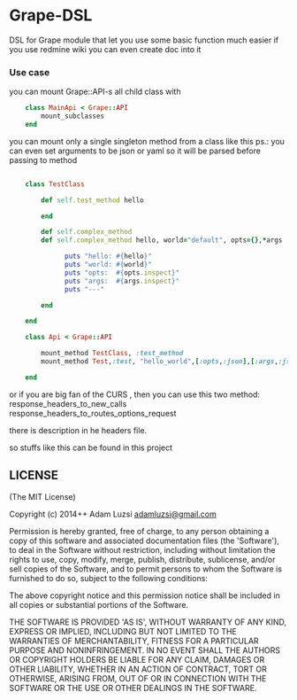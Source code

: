 Grape-DSL
============

DSL for Grape module that let you use some basic function much easier
if you use redmine wiki you can even create doc into it

### Use case

you can mount Grape::API-s all child class with
```ruby
    class MainApi < Grape::API
        mount_subclasses
    end
```

you can mount only a single singleton method from a class like this
ps.: you can even set arguments to be json or yaml so it will be parsed before passing to method
```ruby

    class TestClass

        def self.test_method hello

        end

        def self.complex_method
        def self.complex_method hello, world="default", opts={},*args

              puts "hello: #{hello}"
              puts "world: #{world}"
              puts "opts:  #{opts.inspect}"
              puts "args:  #{args.inspect}"
              puts "---"

        end

    end

    class Api < Grape::API

        mount_method TestClass, :test_method
        mount_method Test,:test, "hello_world",[:opts,:json],[:args,:json]

    end

```

or if you are big fan of the CURS , then you can use this two method:
response_headers_to_new_calls
response_headers_to_routes_options_request

there is description in he headers file.

so stuffs like this can be found in this project


## LICENSE

(The MIT License)

Copyright (c) 2014++ Adam Luzsi <adamluzsi@gmail.com>

Permission is hereby granted, free of charge, to any person obtaining
a copy of this software and associated documentation files (the
'Software'), to deal in the Software without restriction, including
without limitation the rights to use, copy, modify, merge, publish,
distribute, sublicense, and/or sell copies of the Software, and to
permit persons to whom the Software is furnished to do so, subject to
the following conditions:

The above copyright notice and this permission notice shall be
included in all copies or substantial portions of the Software.

THE SOFTWARE IS PROVIDED 'AS IS', WITHOUT WARRANTY OF ANY KIND,
EXPRESS OR IMPLIED, INCLUDING BUT NOT LIMITED TO THE WARRANTIES OF
MERCHANTABILITY, FITNESS FOR A PARTICULAR PURPOSE AND NONINFRINGEMENT.
IN NO EVENT SHALL THE AUTHORS OR COPYRIGHT HOLDERS BE LIABLE FOR ANY
CLAIM, DAMAGES OR OTHER LIABILITY, WHETHER IN AN ACTION OF CONTRACT,
TORT OR OTHERWISE, ARISING FROM, OUT OF OR IN CONNECTION WITH THE
SOFTWARE OR THE USE OR OTHER DEALINGS IN THE SOFTWARE.

